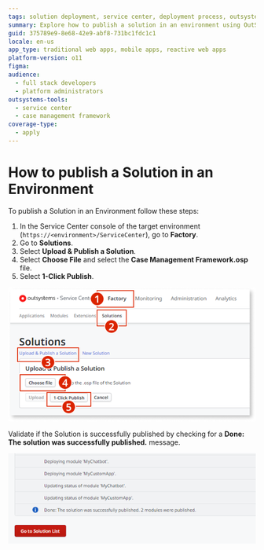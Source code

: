 ```yaml
---
tags: solution deployment, service center, deployment process, outsystems service studio, outsystems deployment
summary: Explore how to publish a solution in an environment using OutSystems 11 (O11).
guid: 375789e9-8e68-42e9-abf8-731bc1fdc1c1
locale: en-us
app_type: traditional web apps, mobile apps, reactive web apps
platform-version: o11
figma:
audience:
  - full stack developers
  - platform administrators
outsystems-tools:
  - service center
  - case management framework
coverage-type:
  - apply
---
```


# How to publish a Solution in an Environment

To publish a Solution in an Environment follow these steps:

1. In the Service Center console of the target environment (`https://<environment>/ServiceCenter`), go to **Factory**.
1. Go to **Solutions**.
1. Select **Upload & Publish a Solution**.
1. Select **Choose File** and select the **Case Management Framework.osp** file.
1. Select **1-Click Publish**.

![Service Center console showing the process of uploading and publishing a solution in an environment](images/deploy-apps-sc-6.png "Uploading and Publishing a Solution")

Validate if the Solution is successfully published by checking for a **Done: The solution was successfully published.** message.

![Confirmation message indicating successful publication of the solution in Service Center](images/deploy-apps-sc-7.png "Successful Solution Publication Confirmation")
